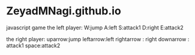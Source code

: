 # ZeyadMNagi.github.io
javascript game
the left player:
  W:jump
  A:left
  S:attack1
  D:right
  E:attack2
 
the right player:
  uparrow:jump
  leftarrow:left
  rightarrow : right
  downarrow : attack1
  space:attack2
